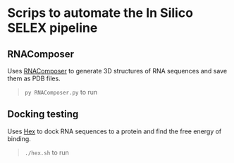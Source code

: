 # Scrips to automate the In Silico SELEX pipeline

## RNAComposer

Uses [RNAComposer](https://rnacomposer.cs.put.poznan.pl/) to generate 3D structures of RNA sequences and save them as PDB files.

> `py RNAComposer.py` to run

## Docking testing

Uses [Hex](https://hex.loria.fr/) to dock RNA sequences to a protein and find the free energy of binding.

> `./hex.sh` to run
